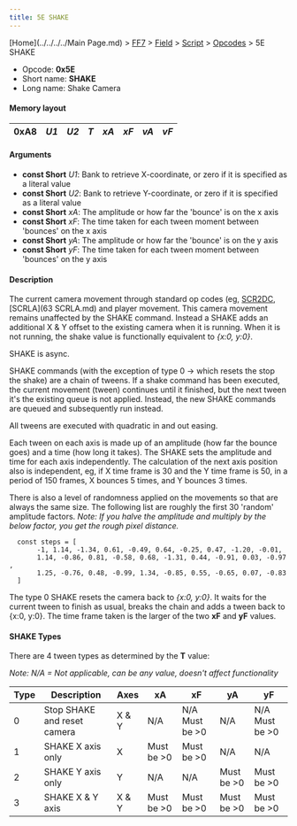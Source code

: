```yaml
---
title: 5E SHAKE
---
```


[Home](../../../../Main Page.md) > [FF7](../../../../FF7.md) > [Field](../../../Field.md) > [Script](../../Script.md) > [Opcodes](../Opcodes.md) > 5E SHAKE

-   Opcode: **0x5E**
-   Short name: **SHAKE**
-   Long name: Shake Camera

#### Memory layout

| 0xA8 | *U1* | *U2* | *T* | *xA* | *xF* | *vA* | *vF* |
|------|------|------|-----|------|------|------|------|

#### Arguments

-   **const Short** *U1*: Bank to retrieve X-coordinate, or zero if it is specified as a literal value
-   **const Short** *U2*: Bank to retrieve Y-coordinate, or zero if it is specified as a literal value
-   **const Short** *xA*: The amplitude or how far the 'bounce' is on the x axis
-   **const Short** *xF*: The time taken for each tween moment between 'bounces' on the x axis
-   **const Short** *yA*: The amplitude or how far the 'bounce' is on the y axis
-   **const Short** *yF*: The time taken for each tween moment between 'bounces' on the y axis

#### Description

The current camera movement through standard op codes (eg, [SCR2DC](FF7/Field/Script/Opcodes/66_SCR2DC "wikilink"), [SCRLA](63 SCRLA.md) and player movement. This camera movement remains unaffected by the SHAKE command. Instead a SHAKE adds an additional X & Y offset to the existing camera when it is running. When it is not running, the shake value is functionally equivalent to *{x:0, y:0}*.

SHAKE is async.

SHAKE commands (with the exception of type 0 -&gt; which resets the stop the shake) are a chain of tweens. If a shake command has been executed, the current movement (tween) continues until it finished, but the next tween it's the existing queue is not applied. Instead, the new SHAKE commands are queued and subsequently run instead.

All tweens are executed with quadratic in and out easing.

Each tween on each axis is made up of an amplitude (how far the bounce goes) and a time (how long it takes). The SHAKE sets the amplitude and time for each axis independently. The calculation of the next axis position also is independent, eg, if X time frame is 30 and the Y time frame is 50, in a period of 150 frames, X bounces 5 times, and Y bounces 3 times.

There is also a level of randomness applied on the movements so that are always the same size. The following list are roughly the first 30 'random' amplitude factors. *Note: If you halve the amplitude and multiply by the below factor, you get the rough pixel distance.*

`  const steps = [`  
`       -1, 1.14, -1.34, 0.61, -0.49, 0.64, -0.25, 0.47, -1.20, -0.01,`  
`       1.14, -0.86, 0.81, -0.58, 0.68, -1.31, 0.44, -0.91, 0.03, -0.97,`  
`       1.25, -0.76, 0.48, -0.99, 1.34, -0.85, 0.55, -0.65, 0.07, -0.83`  
`  ]`

The type 0 SHAKE resets the camera back to *{x:0, y:0}*. It waits for the current tween to finish as usual, breaks the chain and adds a tween back to {x:0, y:0}. The time frame taken is the larger of the two **xF** and **yF** values.

#### SHAKE Types

There are 4 tween types as determined by the **T** value:

*Note: N/A = Not applicable, can be any value, doesn't affect functionality*

| Type | Description                 | Axes  | xA            | xF                | yA            | yF                |
|------|-----------------------------|-------|---------------|-------------------|---------------|-------------------|
| 0    | Stop SHAKE and reset camera | X & Y | N/A           | N/A Must be &gt;0 | N/A           | N/A Must be &gt;0 |
| 1    | SHAKE X axis only           | X     | Must be &gt;0 | Must be &gt;0     | N/A           | N/A               |
| 2    | SHAKE Y axis only           | Y     | N/A           | N/A               | Must be &gt;0 | Must be &gt;0     |
| 3    | SHAKE X & Y axis            | X & Y | Must be &gt;0 | Must be &gt;0     | Must be &gt;0 | Must be &gt;0     |
